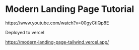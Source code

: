 # Modern Landing Page Tutorial

https://www.youtube.com/watch?v=00gyCtIQp8E

Deployed to vercel

https://modern-landing-page-tailwind.vercel.app/

